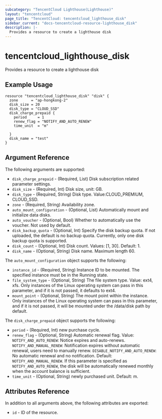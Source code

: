 ```yaml
---
subcategory: "TencentCloud Lighthouse(Lighthouse)"
layout: "tencentcloud"
page_title: "TencentCloud: tencentcloud_lighthouse_disk"
sidebar_current: "docs-tencentcloud-resource-lighthouse_disk"
description: |-
  Provides a resource to create a lighthouse disk
---
```


# tencentcloud_lighthouse_disk

Provides a resource to create a lighthouse disk

## Example Usage

```hcl
resource "tencentcloud_lighthouse_disk" "disk" {
  zone      = "ap-hongkong-2"
  disk_size = 20
  disk_type = "CLOUD_SSD"
  disk_charge_prepaid {
    period     = 1
    renew_flag = "NOTIFY_AND_AUTO_RENEW"
    time_unit  = "m"

  }
  disk_name = "test"
}
```

## Argument Reference

The following arguments are supported:

* `disk_charge_prepaid` - (Required, List) Disk subscription related parameter settings.
* `disk_size` - (Required, Int) Disk size, unit: GB.
* `disk_type` - (Required, String) Disk type. Value:CLOUD_PREMIUM, CLOUD_SSD.
* `zone` - (Required, String) Availability zone.
* `auto_mount_configuration` - (Optional, List) Automatically mount and initialize data disks.
* `auto_voucher` - (Optional, Bool) Whether to automatically use the voucher. Not used by default.
* `disk_backup_quota` - (Optional, Int) Specify the disk backup quota. If not uploaded, the default is no backup quota. Currently, only one disk backup quota is supported.
* `disk_count` - (Optional, Int) Disk count. Values: [1, 30]. Default: 1.
* `disk_name` - (Optional, String) Disk name. Maximum length 60.

The `auto_mount_configuration` object supports the following:

* `instance_id` - (Required, String) Instance ID to be mounted. The specified instance must be in the Running state.
* `file_system_type` - (Optional, String) The file system type. Value: ext4, xfs. Only instances of the Linux operating system can pass in this parameter, and if it is not passed, it defaults to ext4.
* `mount_point` - (Optional, String) The mount point within the instance. Only instances of the Linux operating system can pass in this parameter, and if it is not passed, it will be mounted under the /data/disk path by default.

The `disk_charge_prepaid` object supports the following:

* `period` - (Required, Int) new purchase cycle.
* `renew_flag` - (Optional, String) Automatic renewal flag. Value: `NOTIFY_AND_AUTO_RENEW`: Notice expires and auto-renews. `NOTIFY_AND_MANUAL_RENEW`: Notification expires without automatic renewal, users need to manually renew. `DISABLE_NOTIFY_AND_AUTO_RENEW`: No automatic renewal and no notification. Default: `NOTIFY_AND_MANUAL_RENEW`. If this parameter is specified as `NOTIFY_AND_AUTO_RENEW`, the disk will be automatically renewed monthly when the account balance is sufficient.
* `time_unit` - (Optional, String) newly purchased unit. Default: m.

## Attributes Reference

In addition to all arguments above, the following attributes are exported:

* `id` - ID of the resource.




